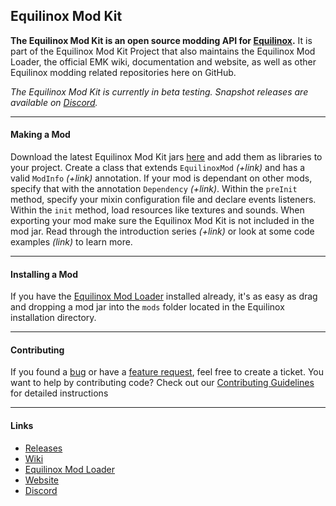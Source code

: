 ## Equilinox Mod Kit
**The Equilinox Mod Kit is an open source modding API for [Equilinox](https://www.equilinox.com).** It is part of the Equilinox Mod Kit Project that also maintains the Equilinox Mod Loader, the official EMK wiki, documentation and website, as well as other Equilinox modding related repositories here on GitHub.

*The Equilinox Mod Kit is currently in beta testing. Snapshot releases are available on [Discord](https://discord.gg/mnEUuap).*

---

#### Making a Mod
Download the latest Equilinox Mod Kit jars [here](https://github.com/EquilinoxModKit/Equilinox-Mod-Kit/releases) and add them as libraries to your project. Create a class that extends `EquilinoxMod` *(+link)* and has a valid `ModInfo` *(+link)* annotation. If your mod is dependant on other mods, specify that with the annotation `Dependency` *(+link)*. Within the `preInit` method, specify your mixin configuration file and declare events listeners. Within the `init` method, load resources like textures and sounds. When exporting your mod make sure the Equilinox Mod Kit is not included in the mod jar.
Read through the introduction series *(+link)* or look at some code examples *(link)* to learn more.

---

#### Installing a Mod
If you have the [Equilinox Mod Loader](https://github.com/EquilinoxModKit/Equilinox-Mod-Loader) installed already, it's as easy as drag and dropping a mod jar into the `mods` folder located in the Equilinox installation directory.

---

#### Contributing
If you found a [bug](https://github.com/EquilinoxModKit/Equilinox-Mod-Kit/issues/new?template=bug_report.md) or have a [feature request](https://github.com/EquilinoxModKit/Equilinox-Mod-Kit/issues/new?template=feature_request.md), feel free to create a ticket. You want to help by contributing code? Check out our [Contributing Guidelines](https://github.com/EquilinoxModKit/Equilinox-Mod-Kit/blob/master/contributing.md) for detailed instructions

---

#### Links
 * [Releases](https://github.com/EquilinoxModKit/Equilinox-Mod-Kit/releases)
 * [Wiki](https://github.com/EquilinoxModKit/Equilinox-Mod-Kit/wiki)
 * [Equilinox Mod Loader](https://github.com/EquilinoxModKit/Equilinox-Mod-Loader)
 * [Website](https://equilinoxmodkit.github.io)
 * [Discord](https://discord.gg/7emp5QA)
